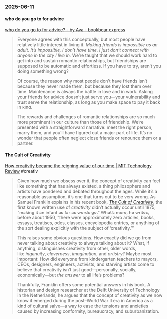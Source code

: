 ### 2025-06-11
#### who do you go to for advice
[who do you go to for advice? - by Ava - bookbear express](https://www.avabear.xyz/p/who-do-you-go-to-for-advice)

> Everyone agrees with this conceptually, but most people have relatively little interest in living it. _Making friends is impossible as an adult. It’s impossible, I don’t have time. I just don’t connect with anyone in the city I live in._ We’re taught that we should work hard to get into and sustain romantic relationships, but friendships are supposed to be automatic and effortless. If you have to try, aren’t you doing something wrong?
> 
> Of course, the reason why most people don’t have friends isn’t because they never made them, but because they lost them over time. Maintenance is always the battle in love and in work. Asking your friends for advice doesn’t just serve you—your vulnerability and trust serve the relationship, as long as you make space to pay it back in kind.
> 
> The rewards and challenges of romantic relationships are so much more prominent in our culture than those of friendship. We’re presented with a straightforward narrative: meet the right person, marry them, and you’ll have figured out a major part of life. It’s no wonder that people often neglect close friends or renounce them or a partner.


#### The Cult of Creativity
[How creativity became the reigning value of our time \| MIT Technology Review](https://archive.ph/FN2Fb#selection-451.0-491.402) #creativ

> Given how much we obsess over it, the concept of creativity can feel like something that has always existed, a thing philosophers and artists have pondered and debated throughout the ages. While it’s a reasonable assumption, it’s one that turns out to be very wrong. As Samuel Franklin explains in his recent book, [_The Cult of Creativity_](https://archive.ph/o/FN2Fb/https://press.uchicago.edu/ucp/books/book/chicago/C/bo194772998.html), the first known written use of _creativity_ didn’t actually occur until 1875, “making it an infant as far as words go.” What’s more, he writes, before about 1950, “there were approximately zero articles, books, essays, treatises, odes, classes, encyclopedia entries, or anything of the sort dealing explicitly with the subject of ‘creativity.’”
> 
> This raises some obvious questions. How exactly did we go from never talking about creativity to always talking about it? What, if anything, distinguishes creativity from other, older words, like _ingenuity_, _cleverness_, _imagination_, and _artistry_? Maybe most important: How did everyone from kindergarten teachers to mayors, CEOs, designers, engineers, activists, and starving artists come to believe that creativity isn’t just good—personally, socially, economically—but _the answer_ to all life’s problems?
> 
> Thankfully, Franklin offers some potential answers in his book. A historian and design researcher at the Delft University of Technology in the Netherlands, he argues that the concept of creativity as we now know it emerged during the post–World War II era in America as a kind of cultural salve—a way to ease the tensions and anxieties caused by increasing conformity, bureaucracy, and suburbanization.